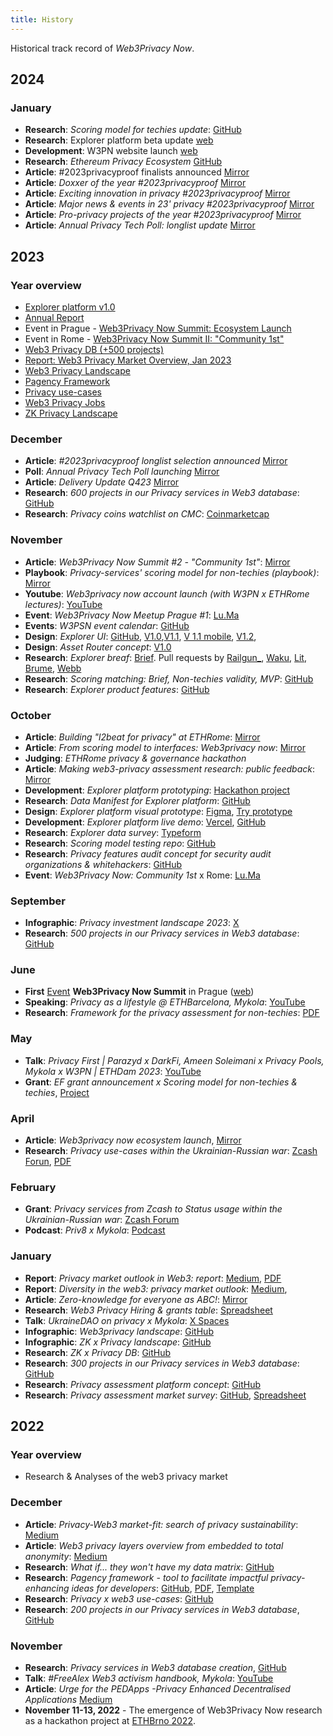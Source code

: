 ```yaml
---
title: History
---
```


Historical track record of *Web3Privacy Now*.

## 2024

### January

* **Research**: _Scoring model for techies update_: [GitHub](https://github.com/web3privacy/explorer/blob/main/Web3privacynowplatform/scoringmodel/Scoringmodel_techies.md)
* **Research**: Explorer platform beta update [web](https://explorer.web3privacy.info)
* **Development**: W3PN website launch [web](https://web3privacy.info)
* **Research**: _Ethereum Privacy Ecosystem_ [GitHub](https://github.com/web3privacy/docs/blob/main/docs/research/ethereum-privacy-ecosystem.md)
* **Article**: #2023privacyproof finalists announced [Mirror](https://mirror.xyz/0x0f1F3DAf416B74DB3DE55Eb4D7513a80F4841073/wyFhJ9_ayxA6BXTW0WE1h4ZackVTjrZTeC28Y6-J4mc)
* **Article**: _Doxxer of the year #2023privacyproof_ [Mirror](https://mirror.xyz/0x0f1F3DAf416B74DB3DE55Eb4D7513a80F4841073/Yx-Hc2kw2sDVixLkKQ5F1ZDN33eKGYYkK4fjVdPouIE)
* **Article**: _Exciting innovation in privacy #2023privacyproof_ [Mirror](https://mirror.xyz/0x0f1F3DAf416B74DB3DE55Eb4D7513a80F4841073/pbTUSd5RerKKwmeqWmzl5VDmtuykkalqFUBTy0EQUNA)
* **Article**: _Major news & events in 23' privacy #2023privacyproof_ [Mirror](https://mirror.xyz/0x0f1F3DAf416B74DB3DE55Eb4D7513a80F4841073/sy5SdjIHlu-6FMbF6bos_NNWveHSc-_RstKfdIdbfJQ)
* **Article**: _Pro-privacy projects of the year #2023privacyproof_ [Mirror](https://mirror.xyz/0x0f1F3DAf416B74DB3DE55Eb4D7513a80F4841073/LdOt0mlG_nXqhnmLf7s-X13NDNdpwQw72ESKaJq-0zA)
* **Article**: _Annual Privacy Tech Poll: longlist update_ [Mirror](https://mirror.xyz/0x0f1F3DAf416B74DB3DE55Eb4D7513a80F4841073/hEDewxQxukOHZcTqoXNdkrmioEiBb2SrObDZ9oanVM4)

## 2023

### Year overview

- [Explorer platform v1.0](https://github.com/web3privacy/grants/blob/main/README.md#-privacy-beat)
- [Annual Report](https://github.com/web3privacy/grants/blob/main/README.md#-privacy-annual-report-2023)
- Event in Prague - [Web3Privacy Now Summit: Ecosystem Launch](https://mirror.xyz/0x0f1F3DAf416B74DB3DE55Eb4D7513a80F4841073/_ykJ2VOcRrH720OZTy0tT1kjrgP5kdc0Vykb0VVle0w)
- Event in Rome - [Web3Privacy Now Summit II: "Community 1st"](https://mirror.xyz/0x0f1F3DAf416B74DB3DE55Eb4D7513a80F4841073/bzv735Bc1zak7Yi-NcxWavMQKgt2ANXQtpkrSp8Xg3o)
- [Web3 Privacy DB (+500 projects)](https://web3privacy.info/)
- [Report: Web3 Privacy Market Overview, Jan 2023](https://github.com/web3privacy/web3privacy/blob/main/Market%20overview/Web3privacy%20landscape%20(jan%202023).jpg)
- [Web3 Privacy Landscape](https://github.com/web3privacy/web3privacy/blob/main/Market%20overview/Web3privacy%20landscape%20(jan%202023).jpg)
- [Pagency Framework](https://github.com/web3privacy/web3privacy/tree/main/Pagency)
- [Privacy use-cases](https://github.com/web3privacy/web3privacy/blob/main/Use-cases.md)
- [Web3 Privacy Jobs ](https://docs.google.com/spreadsheets/d/1dN6bIWyOh01Dl-y1iZh-1TASZxKUefD098BUALcnUb8/edit#gid=0)
- [ZK Privacy Landscape](https://github.com/web3privacy/web3privacy/tree/main/ZKprivacylandscape)

### December

* **Article**: _#2023privacyproof longlist selection announced_ [Mirror](https://mirror.xyz/0x0f1F3DAf416B74DB3DE55Eb4D7513a80F4841073/g9ypqVmAIllC3q1qy1EmNfaKR4RemDBYlMLDNbnooEk)
* **Poll**: _Annual Privacy Tech Poll launching_ [Mirror](https://mirror.xyz/0x0f1F3DAf416B74DB3DE55Eb4D7513a80F4841073/u-K59tVbfnFB9M-TTSpTIf7ef3zlsg9FXklDCRwAr70)
* **Article**: _Delivery Update Q423_ [Mirror](https://mirror.xyz/0x0f1F3DAf416B74DB3DE55Eb4D7513a80F4841073/QWXwYD2KYO6V9RDRikDGdUZe9gN9dz5jfVfrFAKxb5k)
* **Research**: _600 projects in our Privacy services in Web3 database_: [GitHub](https://github.com/web3privacy/web3privacy)
* **Research**: _Privacy coins watchlist on CMC_: [Coinmarketcap](https://coinmarketcap.com/watchlist/657adcdae8548e6716084ba0/)

### November

* **Article**: _Web3Privacy Now Summit #2 - "Community 1st"_: [Mirror](https://mirror.xyz/0x0f1F3DAf416B74DB3DE55Eb4D7513a80F4841073/bzv735Bc1zak7Yi-NcxWavMQKgt2ANXQtpkrSp8Xg3o)
* **Playbook**: _Privacy-services' scoring model for non-techies (playbook)_: [Mirror](https://mirror.xyz/0x0f1F3DAf416B74DB3DE55Eb4D7513a80F4841073/90XEXa7AG_qc-VgYKs40i88xB1HF97gr1zqb-qvnif0)
* **Youtube**: _Web3privacy now account launch (with W3PN x ETHRome lectures)_: [YouTube](https://www.youtube.com/@Web3PrivacyNow)
* **Event**: _Web3Privacy Now Meetup Prague #1_: [Lu.Ma](https://lu.ma/w3pm-prg1)
* **Events**: _W3PSN event calendar_: [GitHub](https://github.com/web3privacy/events#list-of-events)
* **Design**: _Explorer UI_: [GitHub](https://github.com/web3privacy/web3privacy/blob/main/Web3privacynowplatform/UI/Readme.md), [V1.0](https://github.com/web3privacy/web3privacy/blob/main/Web3privacynowplatform/UI/Readme.md#v10-eth-rome-prototype),[V1.1](https://github.com/web3privacy/web3privacy/blob/main/Web3privacynowplatform/UI/Readme.md#v11-post-ethrome-update), [V 1.1 mobile](https://github.com/web3privacy/web3privacy/blob/main/Web3privacynowplatform/UI/Readme.md#v11-post-ethrome-update-mobile-version), [V1.2](https://github.com/web3privacy/web3privacy/blob/main/Web3privacynowplatform/UI/Readme.md#v12-post-ethrome-update-basic-scoring-x-brief-sync),
* **Design**: _Asset Router concept_: [V1.0](https://github.com/web3privacy/web3privacy/blob/main/Web3privacynowplatform/UI/Readme.md#v10-post-eth-rome-asset-router-microservice)
* **Research**: _Explorer breaf_: [Brief](https://github.com/web3privacy/web3privacy/blob/main/Web3privacynowplatform/Brief.md). Pull requests by [Railgun_](https://github.com/web3privacy/web3privacy/pull/31), [Waku](https://github.com/web3privacy/web3privacy/pull/35), [Lit](https://github.com/web3privacy/web3privacy/pull/34), [Brume](https://github.com/web3privacy/web3privacy/pull/38), [Webb](https://github.com/web3privacy/web3privacy/pull/37)
* **Research**: _Scoring matching: Brief, Non-techies validity, MVP_: [GitHub](https://github.com/web3privacy/web3privacy/blob/main/Web3privacynowplatform/scoringmodel/Data%20brief%20%26%20scoring%20model%20comparison.md)
* **Research**: _Explorer product features_: [GitHub](https://github.com/web3privacy/web3privacy/tree/main/Web3privacynowplatform/scoringmodel/Product%20features)

### October

* **Article**: _Building "l2beat for privacy" at ETHRome_: [Mirror](https://mirror.xyz/0x0f1F3DAf416B74DB3DE55Eb4D7513a80F4841073/nVGxQjtLSabZe2Bkc7LZd5kGxW-C8-Rm2Se1AONqKZY)
* **Article**: _From scoring model to interfaces: Web3privacy now_: [Mirror](https://mirror.xyz/0x0f1F3DAf416B74DB3DE55Eb4D7513a80F4841073/f3EXL1pAuI6gusHf_soq9KopU8ABC1EcV002FFlYKoM)
* **Judging**: _ETHRome privacy & governance hackathon_
* **Article**: _Making web3-privacy assessment research: public feedback_: [Mirror](https://mirror.xyz/0x0f1F3DAf416B74DB3DE55Eb4D7513a80F4841073/E9QPx9iKgPXPqEsAN-YklipSRJy9VTBMOLwwEcqqVpU)
* **Development**: _Explorer platform prototyping_: [Hackathon project](https://taikai.network/ethrome/hackathons/ethrome-23/projects/clng508ts00lswu01030hpfuq/idea)
* **Research**: _Data Manifest for Explorer platform_: [GitHub](https://github.com/web3privacy/data/tree/main#readme)
* **Design**: _Explorer platform visual prototype_: [Figma](https://www.figma.com/file/fwUaS88ao4Ijlv3gIDYrQD/Web3Privacy?type=design&node-id=668%3A26840&mode=design&t=xWVqvb2facrhUFGj-1), [Try prototype](https://www.figma.com/proto/fwUaS88ao4Ijlv3gIDYrQD/Web3Privacy?page-id=558%3A22&type=design&node-id=668-26840&viewport=-5271%2C542%2C0.19&t=7yVsL5QlUqoAGn2T-1&scaling=scale-down-width&starting-point-node-id=668%3A26840&mode=design)
* **Development**: _Explorer platform live demo_: [Vercel](https://web3privacy-app.vercel.app), [GitHub](https://github.com/web3privacy/web3privacy-app)
* **Research**: _Explorer data survey_: [Typeform](https://gy0n92ttldn.typeform.com/to/clX8HhGi)
* **Research**: _Scoring model testing repo_: [GitHub](https://github.com/web3privacy/web3privacy/blob/main/Web3privacynowplatform/scoringmodel/DeFi%20category%20prototype.md)
* **Research**: _Privacy features audit concept for security audit organizations & whitehackers_: [GitHub](https://github.com/web3privacy/grants/blob/main/w3p-03.md)
* **Event**: _Web3Privacy Now: Community 1st_ x Rome: [Lu.Ma](https://lu.ma/web3privacynow_rome)

### September

* **Infographic**: _Privacy investment landscape 2023_: [X](https://twitter.com/web3privacy/status/1708108117160923305)
* **Research**: _500 projects in our Privacy services in Web3 database_: [GitHub](https://github.com/web3privacy/web3privacy)

### June

* **First** [Event](/events/) **Web3Privacy Now Summit** in Prague ([web](https://prague.web3privacy.info/))
* **Speaking**: _Privacy as a lifestyle @ ETHBarcelona, Mykola_: [YouTube](https://www.youtube.com/live/iPFZcsQ2Jeg?feature=shared&t=3425)
* **Research**: _Framework for the privacy assessment for non-techies_: [PDF](https://github.com/web3privacy/web3privacy/blob/main/Web3privacynowplatform/scoringmodel/Web3Privacy%20Now%20scoring%20platform_test%20framework.pdf)

### May

* **Talk**: _Privacy First | Parazyd x DarkFi, Ameen Soleimani x Privacy Pools, Mykola x W3PN | ETHDam 2023_: [YouTube](https://www.youtube.com/watch?v=w_72TlZYGN4)
* **Grant**: _EF grant announcement x Scoring model for non-techies & techies_, [Project](https://github.com/web3privacy/web3privacy/tree/main/Web3privacynowplatform)

### April

* **Article**: _Web3privacy now ecosystem launch_, [Mirror](https://mirror.xyz/0x0f1F3DAf416B74DB3DE55Eb4D7513a80F4841073/_ykJ2VOcRrH720OZTy0tT1kjrgP5kdc0Vykb0VVle0w)
* **Research**: _Privacy use-cases within the Ukrainian-Russian war_: [Zcash Forun](https://forum.zcashcommunity.com/t/privacy-services-from-zcash-to-status-usage-within-the-ukrainian-russian-war-research/43940?u=aquietinvestor), [PDF](https://github.com/web3privacy/grants/blob/main/staticobjects/Privacy%20use%20cases%20with%20the%20focus%20on%20Zcash%20(privacy%20coins)_Siusko.pdf)

### February

* **Grant**: _Privacy services from Zcash to Status usage within the Ukrainian-Russian war_: [Zcash Forum](https://forum.zcashcommunity.com/t/privacy-services-from-zcash-to-status-usage-within-the-ukrainian-russian-war-research/43940?u=aquietinvestor)
* **Podcast**: _Priv8 x Mykola_: [Podcast](https://www.orchid.com/podcast/episode-127-Mykola-Siusko/)

### January

* **Report**: _Privacy market outlook in Web3: report_: [Medium](https://medium.com/@Svyazniy/privacy-market-outlook-in-web3-report-35a96c35b6ae), [PDF](https://github.com/Msiusko/web3privacy/blob/main/Market%20overview/Privacy%20market%20outlook%20in%20Web3%20by%20Mykola%20Siusko%20(Jan%202023).pdf)
* **Report**: _Diversity in the web3: privacy market outlook_: [Medium](https://medium.com/@Svyazniy/diversity-in-the-web3-privacy-market-outlook-1a7ccefc872),
* **Article**: _Zero-knowledge for everyone as ABC!_: [Mirror](https://mirror.xyz/0x0f1F3DAf416B74DB3DE55Eb4D7513a80F4841073/Ck0Sx--9QMQcSOQEHBYj8h2M8KLU-wz9YQvyybdTMN4)
* **Research**: _Web3 Privacy Hiring & grants table_: [Spreadsheet](https://docs.google.com/spreadsheets/d/1dN6bIWyOh01Dl-y1iZh-1TASZxKUefD098BUALcnUb8/edit#gid=0)
* **Talk**: _UkraineDAO on privacy x Mykola_: [X Spaces](https://twitter.com/cryptodrftng/status/1616807220628291585)
* **Infographic**: _Web3privacy landscape_: [GitHub](https://github.com/web3privacy/web3privacy/blob/main/Market%20overview/Web3privacy%20landscape%20(jan%202023).jpg)
* **Infographic**: _ZK x Privacy landscape_: [GitHub](https://github.com/web3privacy/web3privacy/blob/main/Market%20overview/ZK-private%20landscape.jpg)
* **Research**: _ZK x Privacy DB_: [GitHub](https://github.com/web3privacy/web3privacy/tree/main/ZKprivacylandscape)
* **Research**: _300 projects in our Privacy services in Web3 database_: [GitHub](https://github.com/web3privacy/web3privacy)
* **Research**: _Privacy assessment platform concept_: [GitHub](https://github.com/web3privacy/web3privacy/tree/main/Web3privacynowplatform)
* **Research**: _Privacy assessment market survey_: [GitHub](https://github.com/web3privacy/web3privacy/tree/main/Web3privacynowplatform/scoringmodel/Survey), [Spreadsheet](https://docs.google.com/spreadsheets/d/1JWpAsGL10UTsVeuIVbouzUxRjaSPUAamxcbFljXuUWE/edit#gid=0)

## 2022

### Year overview

- Research & Analyses of the web3 privacy market

### December

* **Article**: _Privacy-Web3 market-fit: search of privacy sustainability_: [Medium](https://medium.com/@Svyazniy/privacy-web3-market-fit-search-of-privacy-sustainability-330c9c98f9df)
* **Article**: _Web3 privacy layers overview from embedded to total anonymity_: [Medium](https://medium.com/@Svyazniy/web3-privacy-layers-overview-from-embedded-to-total-anonymity-4ddf8e7c3b4d)
* **Research**: _What if... they won't have my data matrix_: [GitHub](https://github.com/web3privacy/web3privacy/tree/main/theywonthave)
* **Research**: _Pagency framework - tool to facilitate impactful privacy-enhancing ideas for developers_: [GitHub](https://github.com/web3privacy/web3privacy/tree/main/Pagency), [PDF](https://github.com/web3privacy/web3privacy/blob/main/Pagency/Pagency%20-%20privacy%20use-case%20facilitation%20framework.pdf), [Template](https://github.com/web3privacy/web3privacy/blob/main/Pagency/Privacy%20framework%20template.pptx)
* **Research**: _Privacy x web3 use-cases_: [GitHub](https://github.com/web3privacy/web3privacy/blob/main/Use-cases.md)
* **Research**: _200 projects in our Privacy services in Web3 database_, [GitHub](https://github.com/web3privacy/web3privacy)

### November

* **Research**: _Privacy services in Web3 database creation_, [GitHub](https://github.com/web3privacy/web3privacy)
* **Talk**: _#FreeAlex Web3 activism handbook, Mykola_: [YouTube](https://www.youtube.com/watch?v=oCvVKltmQgo)
* **Article**: _Urge for the PEDApps -Privacy Enhanced Decentralised Applications_ [Medium](https://medium.com/@Svyazniy/urge-for-the-pedapps-privacy-enhanced-decentralised-applications-7efa980cdbb)
* **November 11-13, 2022** - The emergence of Web3Privacy Now research as a hackathon project at [ETHBrno 2022](https://docs.ethbrno.cz/events/2022).
